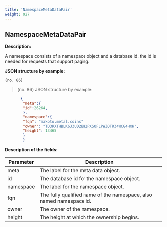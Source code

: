 ```yaml
---
title: 'NamespaceMetaDataPair'
weight: 927
---
```


 
## NamespaceMetaDataPair 
**Description:**
 
A namespace consists of a namespace object and a database id. the id is needed for requests that support paging.

 
**JSON structure by example:**

`(no. 86) `

>    (no. 86) JSON structure by example:

 
```json
       {
        "meta":{
        "id":26264,
        },
        "namespace":{
        "fqn": "makoto.metal.coins",
        "owner": "TD3RXTHBLK6J3UD2BH2PXSOFLPWZOTR34WCG4HXH",
        "height": 13465
        }
        }
``` 
**Description of the fields:**
 

| Parameter | Description |
|------|------|
| meta | The label for the meta data object. |
| id | The database id for the namespace object. |
| namespace | The label for the namespace object. |
| fqn | The fully qualified name of the namespace, also named namespace id. |
| owner | The owner of the namespace. |
| height | The height at which the ownership begins. |

 
